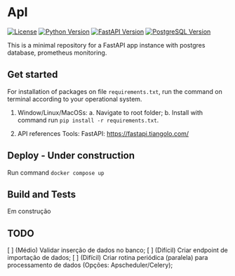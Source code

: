 # ApI
[![License](https://img.shields.io/badge/License-MIT-blue.svg)](https://opensource.org/licenses/MIT)
[![Python Version](https://img.shields.io/badge/Python-3.7%20|%203.8%20|%203.9-blue)](https://www.python.org/downloads/)
[![FastAPI Version](https://img.shields.io/badge/FastAPI-0.68.1-blue)](https://fastapi.tiangolo.com/)
[![PostgreSQL Version](https://img.shields.io/badge/PostgreSQL-13-blue)](https://www.postgresql.org/)


This is a minimal repository for a FastAPI app instance with postgres database, prometheus monitoring.

## Get started

For installation of packages on file `requirements.txt`, run the command on terminal according to your operational system. 

1. Window/Linux/MacOSs: 
    a. Navigate to root folder; 
    b. Install with command run `pip install -r requirements.txt`.

2. API references
    Tools: FastAPI: https://fastapi.tiangolo.com/
    	
## Deploy - Under construction

Run command `docker compose up`

## Build and Tests

Em construção

## TODO

[ ] (Médio) Validar inserção de dados no banco;
[ ] (Difícil) Criar endpoint de importação de dados;
[ ] (Difícil) Criar rotina periódica (paralela) para processamento de dados (Opções: Apscheduler/Celery);
